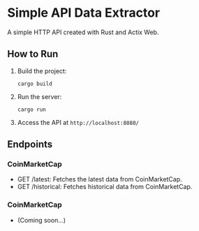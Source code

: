 # Simple API Data Extractor

A simple HTTP API created with Rust and Actix Web.

## How to Run

1. Build the project:
   ```
   cargo build
   ```

2. Run the server:
   ```
   cargo run
   ```

3. Access the API at `http://localhost:8080/`

## Endpoints

### CoinMarketCap
* GET /latest: Fetches the latest data from CoinMarketCap.
* GET /historical: Fetches historical data from CoinMarketCap.

### CoinMarketCap
* (Coming soon...)
